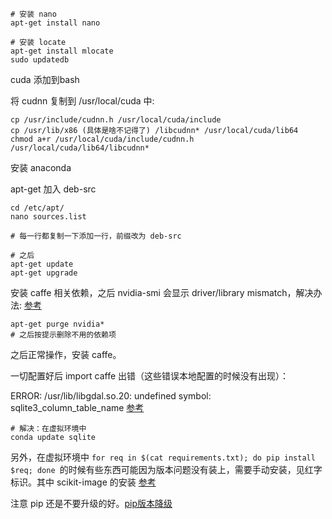

```
# 安装 nano
apt-get install nano

# 安装 locate
apt-get install mlocate
sudo updatedb
```

cuda 添加到bash

将 cudnn 复制到 /usr/local/cuda 中:

```
cp /usr/include/cudnn.h /usr/local/cuda/include
cp /usr/lib/x86 (具体是啥不记得了) /libcudnn* /usr/local/cuda/lib64
chmod a+r /usr/local/cuda/include/cudnn.h /usr/local/cuda/lib64/libcudnn*
```

安装 anaconda

apt-get 加入 deb-src

```
cd /etc/apt/
nano sources.list

# 每一行都复制一下添加一行，前缀改为 deb-src

# 之后
apt-get update
apt-get upgrade
```



安装 caffe 相关依赖，之后 nvidia-smi 会显示 driver/library mismatch，解决办法: [参考]()

```
apt-get purge nvidia*
# 之后按提示删除不用的依赖项
```

之后正常操作，安装 caffe。

一切配置好后 import caffe 出错（这些错误本地配置的时候没有出现）：

ERROR: /usr/lib/libgdal.so.20: undefined symbol: sqlite3_column_table_name [参考](https://blog.csdn.net/likejoey/article/details/83751786)

```
# 解决：在虚拟环境中
conda update sqlite
```

另外，在虚拟环境中 ```for req in $(cat requirements.txt); do pip install $req; done ```的时候有些东西可能因为版本问题没有装上，需要手动安装，见红字标识。其中 scikit-image 的安装 [参考](https://blog.csdn.net/xumi13/article/details/104605881/)

注意 pip 还是不要升级的好。[pip版本降级](https://blog.csdn.net/TZJD89/article/details/87971232)


